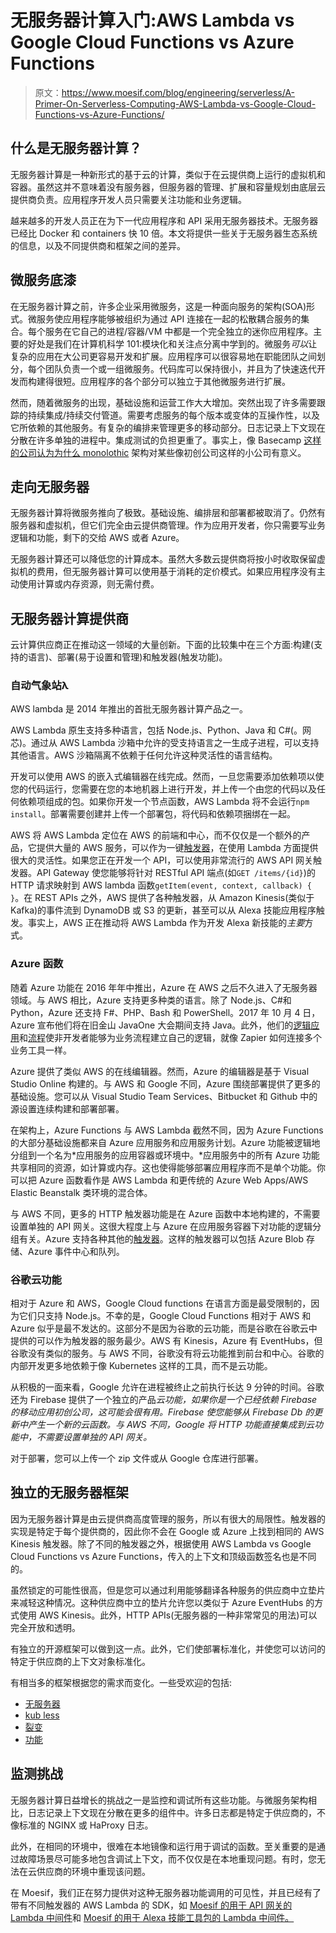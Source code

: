 # 无服务器计算入门:AWS Lambda vs Google Cloud Functions vs Azure Functions

> 原文：<https://www.moesif.com/blog/engineering/serverless/A-Primer-On-Serverless-Computing-AWS-Lambda-vs-Google-Cloud-Functions-vs-Azure-Functions/>

## 什么是无服务器计算？

无服务器计算是一种新形式的基于云的计算，类似于在云提供商上运行的虚拟机和容器。虽然这并不意味着没有服务器，但服务器的管理、扩展和容量规划由底层云提供商负责。应用程序开发人员只需要关注功能和业务逻辑。

越来越多的开发人员正在为下一代应用程序和 API 采用无服务器技术。无服务器已经比 Docker 和 containers 快 10 倍。本文将提供一些关于无服务器生态系统的信息，以及不同提供商和框架之间的差异。

## 微服务底漆

在无服务器计算之前，许多企业采用微服务，这是一种面向服务的架构(SOA)形式。微服务使应用程序能够被组织为通过 API 连接在一起的松散耦合服务的集合。每个服务在它自己的进程/容器/VM 中都是一个完全独立的迷你应用程序。主要的好处是我们在计算机科学 101:模块化和关注点分离中学到的。微服务*可以*让复杂的应用在大公司更容易开发和扩展。应用程序可以很容易地在职能团队之间划分，每个团队负责一个或一组微服务。代码库可以保持很小，并且为了快速迭代开发而构建得很短。应用程序的各个部分可以独立于其他微服务进行扩展。

然而，随着微服务的出现，基础设施和运营工作大大增加。突然出现了许多需要跟踪的持续集成/持续交付管道。需要考虑服务的每个版本或变体的互操作性，以及它所依赖的其他服务。有复杂的编排来管理更多的移动部分。日志记录上下文现在分散在许多单独的进程中。集成测试的负担更重了。事实上，像 Basecamp [这样的公司认为为什么 monolothic](https://m.signalvnoise.com/the-majestic-monolith-29166d022228) 架构对某些像初创公司这样的小公司有意义。

## 走向无服务器

无服务器计算将微服务推向了极致。基础设施、编排层和部署都被取消了。仍然有服务器和虚拟机，但它们完全由云提供商管理。作为应用开发者，你只需要写业务逻辑和功能，剩下的交给 AWS 或者 Azure。

无服务器计算还可以降低您的计算成本。虽然大多数云提供商将按小时收取保留虚拟机的费用，但无服务器计算可以使用基于消耗的定价模式。如果应用程序没有主动使用计算或内存资源，则无需付费。

## 无服务器计算提供商

云计算供应商正在推动这一领域的大量创新。下面的比较集中在三个方面:构建(支持的语言)、部署(易于设置和管理)和触发器(触发功能)。

### 自动气象站λ

AWS lambda 是 2014 年推出的首批无服务器计算产品之一。

AWS Lambda 原生支持多种语言，包括 Node.js、Python、Java 和 C#(。网芯)。通过从 AWS Lambda 沙箱中允许的受支持语言之一生成子进程，可以支持其他语言。AWS 沙箱隔离不依赖于任何允许这种灵活性的语言结构。

开发可以使用 AWS 的嵌入式编辑器在线完成。然而，一旦您需要添加依赖项以使您的代码运行，您需要在您的本地机器上进行开发，并上传一个由您的代码以及任何依赖项组成的包。如果你开发一个节点函数，AWS Lambda 将不会运行`npm install`。部署需要创建并上传一个部署包，将代码和依赖项捆绑在一起。

AWS 将 AWS Lambda 定位在 AWS 的前端和中心，而不仅仅是一个额外的产品，它提供大量的 AWS 服务，可以作为一键[触发器](https://docs.aws.amazon.com/lambda/latest/dg/invoking-lambda-function.html)，在使用 Lambda 方面提供很大的灵活性。如果您正在开发一个 API，可以使用非常流行的 AWS API 网关触发器。API Gateway 使您能够将针对 RESTful API 端点(如`GET /items/{id}`)的 HTTP 请求映射到 AWS lambda 函数`getItem(event, context, callback) { }`。在 REST APIs 之外，AWS 提供了各种触发器，从 Amazon Kinesis(类似于 Kafka)的事件流到 DynamoDB 或 S3 的更新，甚至可以从 Alexa 技能应用程序触发。事实上，AWS 正在推动将 AWS Lambda 作为开发 Alexa 新技能的*主要*方式。

### Azure 函数

随着 Azure 功能在 2016 年年中推出，Azure 在 AWS 之后不久进入了无服务器领域。与 AWS 相比，Azure 支持更多种类的语言。除了 Node.js、C#和 Python，Azure 还支持 F#、PHP、Bash 和 PowerShell。2017 年 10 月 4 日，Azure 宣布他们将在旧金山 JavaOne 大会期间支持 Java。此外，他们的[逻辑应用](https://azure.microsoft.com/en-us/services/logic-apps/)和[流程](https://flow.microsoft.com/en-us/)使非开发者能够为业务流程建立自己的逻辑，就像 Zapier 如何连接多个业务工具一样。

Azure 提供了类似 AWS 的在线编辑器。然而，Azure 的编辑器是基于 Visual Studio Online 构建的。与 AWS 和 Google 不同，Azure 围绕部署提供了更多的基础设施。您可以从 Visual Studio Team Services、Bitbucket 和 Github 中的源设置连续构建和部署部署。

在架构上，Azure Functions 与 AWS Lambda 截然不同，因为 Azure Functions 的大部分基础设施都来自 Azure 应用服务和应用服务计划。Azure 功能被逻辑地分组到一个名为*应用服务的应用容器或环境中。*应用服务中的所有 Azure 功能共享相同的资源，如计算或内存。这也使得能够部署应用程序而不是单个功能。你可以把 Azure 函数看作是 AWS Lambda 和更传统的 Azure Web Apps/AWS Elastic Beanstalk 类环境的混合体。

与 AWS 不同，更多的 HTTP 触发器功能是在 Azure 函数中本地构建的，不需要设置单独的 API 网关。这很大程度上与 Azure 在应用服务容器下对功能的逻辑分组有关。Azure 支持各种其他的[触发器](https://docs.microsoft.com/en-us/azure/azure-functions/functions-create-cosmos-db-triggered-function)。这样的触发器可以包括 Azure Blob 存储、Azure 事件中心和队列。

### 谷歌云功能

相对于 Azure 和 AWS，Google Cloud functions 在语言方面是最受限制的，因为它们只支持 Node.js。不幸的是，Google Cloud Functions 相对于 AWS 和 Azure 似乎是最不发达的。这部分不是因为谷歌的云功能，而是谷歌在谷歌云中提供的可以作为触发器的服务最少。AWS 有 Kinesis，Azure 有 EventHubs，但谷歌没有类似的服务。与 AWS 不同，谷歌没有将云功能推到前台和中心。谷歌的内部开发更多地依赖于像 Kubernetes 这样的工具，而不是云功能。

从积极的一面来看，Google 允许在进程被终止之前执行长达 9 分钟的时间。谷歌还为 Firebase 提供了一个独立的产品*云功能，如果你是一个已经依赖 Firebase 的移动应用初创公司，这可能会很有用。Firebase 使您能够从 Firebase Db 的更新中产生一个新的云函数。与 AWS 不同，Google 将 HTTP 功能直接集成到云功能中，不需要设置单独的 API 网关。*

对于部署，您可以上传一个 zip 文件或从 Google 仓库进行部署。

## 独立的无服务器框架

因为无服务器计算是由云提供商高度管理的服务，所以有很大的局限性。触发器的实现是特定于每个提供商的，因此你不会在 Google 或 Azure 上找到相同的 AWS Kinesis 触发器。除了不同的触发器之外，根据使用 AWS Lambda vs Google Cloud Functions vs Azure Functions，传入的上下文和顶级函数签名也是不同的。

虽然锁定的可能性很高，但是您可以通过利用能够翻译各种服务的供应商中立垫片来减轻这种情况。这种供应商中立的垫片允许您以类似于 Azure EventHubs 的方式使用 AWS Kinesis。此外，HTTP APIs(无服务器的一种非常常见的用法)可以完全开放和透明。

有独立的开源框架可以做到这一点。此外，它们使部署标准化，并使您可以访问的特定于供应商的上下文对象标准化。

有相当多的框架根据您的需求而变化。一些受欢迎的包括:

*   [无服务器](https://github.com/serverless/serverless)
*   [kub less](https://github.com/kubeless/kubeless)
*   [裂变](http://fission.io/)
*   [功能](https://funktion.fabric8.io/)

## 监测挑战

无服务器计算日益增长的挑战之一是监控和调试所有这些功能。与微服务架构相比，日志记录上下文现在分散在更多的组件中。许多日志都是特定于供应商的，不像标准的 NGINX 或 HaProxy 日志。

此外，在相同的环境中，很难在本地镜像和运行用于调试的函数。至关重要的是通过故障场景尽可能多地包含调试上下文，而不仅仅是在本地重现问题。有时，您无法在云供应商的环境中重现该问题。

在 Moesif，我们正在努力提供对这种无服务器功能调用的可见性，并且已经有了带有不同触发器的 AWS Lambda 的 SDK，如 [Moesif 的用于 API 网关的 Lambda 中间件](https://www.moesif.com/docs/server-integration/aws-lambda-nodejs/)和 [Moesif 的用于 Alexa 技能工具包的 Lambda 中间件。](https://www.moesif.com/docs/server-integration/alexa-skills-nodejs/)